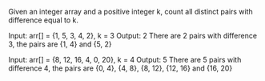 Given an integer array and a positive integer k, count all distinct pairs with difference equal to k.

Input: arr[] = {1, 5, 3, 4, 2}, k = 3
Output: 2
There are 2 pairs with difference 3, the pairs are {1, 4} and {5, 2}

Input: arr[] = {8, 12, 16, 4, 0, 20}, k = 4
Output: 5
There are 5 pairs with difference 4, the pairs are {0, 4}, {4, 8},
{8, 12}, {12, 16} and {16, 20}
